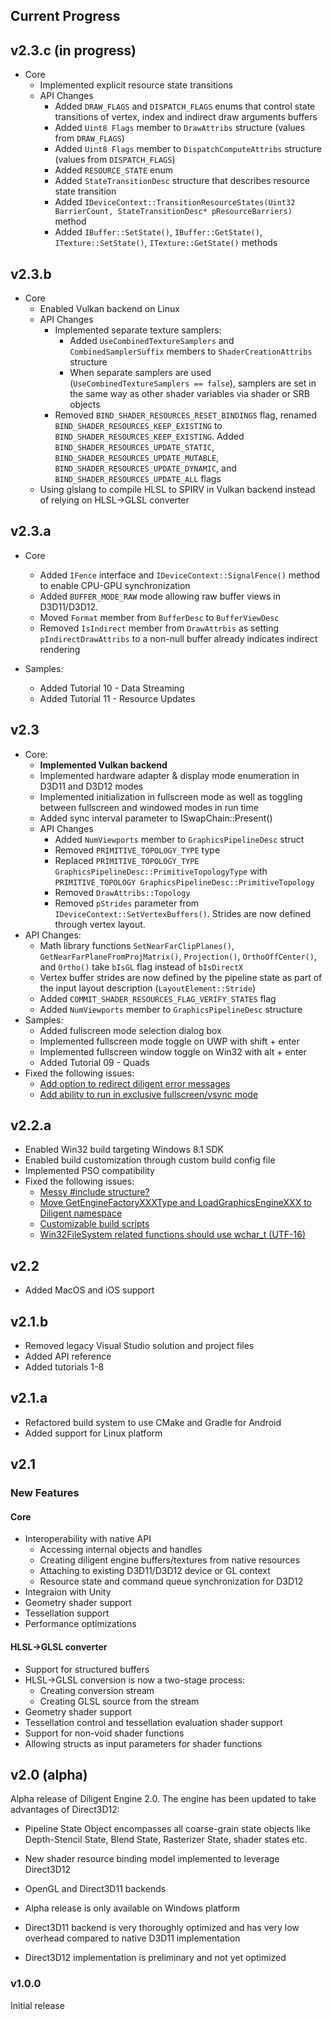 
## Current Progress

## v2.3.c (in progress)

* Core
  * Implemented explicit resource state transitions
  * API Changes
    * Added `DRAW_FLAGS` and `DISPATCH_FLAGS` enums that control state transitions of vertex,
      index and indirect draw arguments buffers
    * Added `Uint8 Flags` member to `DrawAttribs` structure (values from `DRAW_FLAGS`)
    * Added `Uint8 Flags` member to `DispatchComputeAttribs` structure (values from `DISPATCH_FLAGS`)
    * Added `RESOURCE_STATE` enum
    * Added `StateTransitionDesc` structure that describes resource state transition
    * Added `IDeviceContext::TransitionResourceStates(Uint32 BarrierCount, StateTransitionDesc* pResourceBarriers)` method
    * Added `IBuffer::SetState()`, `IBuffer::GetState()`, `ITexture::SetState()`, `ITexture::GetState()` methods

## v2.3.b

* Core
  * Enabled Vulkan backend on Linux
  * API Changes
    * Implemented separate texture samplers: 
      * Added `UseCombinedTextureSamplers` and `CombinedSamplerSuffix` members to `ShaderCreationAttribs` structure
      * When separate samplers are used (`UseCombinedTextureSamplers == false`), samplers are set in the same way as other shader variables
        via shader or SRB objects
    * Removed `BIND_SHADER_RESOURCES_RESET_BINDINGS` flag, renamed `BIND_SHADER_RESOURCES_KEEP_EXISTING` to `BIND_SHADER_RESOURCES_KEEP_EXISTING`.
	  Added `BIND_SHADER_RESOURCES_UPDATE_STATIC`, `BIND_SHADER_RESOURCES_UPDATE_MUTABLE`, `BIND_SHADER_RESOURCES_UPDATE_DYNAMIC`, and
	  `BIND_SHADER_RESOURCES_UPDATE_ALL` flags
  * Using glslang to compile HLSL to SPIRV in Vulkan backend instead of relying on HLSL->GLSL converter


## v2.3.a

* Core
  * Added `IFence` interface and `IDeviceContext::SignalFence()` method to enable CPU-GPU synchronization
  * Added `BUFFER_MODE_RAW` mode allowing raw buffer views in D3D11/D3D12.
  * Moved `Format` member from `BufferDesc` to `BufferViewDesc`
  * Removed `IsIndirect` member from `DrawAttrbis` as setting `pIndirectDrawAttribs` to a non-null buffer already indicates indirect rendering

* Samples:
  * Added Tutorial 10 - Data Streaming
  * Added Tutorial 11 - Resource Updates

## v2.3

* Core:
  * **Implemented Vulkan backend**
  * Implemented hardware adapter & display mode enumeration in D3D11 and D3D12 modes
  * Implemented initialization in fullscreen mode as well as toggling between fullscreen and windowed modes in run time
  * Added sync interval parameter to ISwapChain::Present()
  * API Changes
    * Added `NumViewports` member to `GraphicsPipelineDesc` struct
    * Removed `PRIMITIVE_TOPOLOGY_TYPE` type
	* Replaced `PRIMITIVE_TOPOLOGY_TYPE GraphicsPipelineDesc::PrimitiveTopologyType` 
      with `PRIMITIVE_TOPOLOGY GraphicsPipelineDesc::PrimitiveTopology`
	* Removed `DrawAttribs::Topology`
    * Removed `pStrides` parameter from `IDeviceContext::SetVertexBuffers()`. Strides are now defined
      through vertex layout.
* API Changes:
  * Math library functions `SetNearFarClipPlanes()`, `GetNearFarPlaneFromProjMatrix()`, `Projection()`,
    `OrthoOffCenter()`, and `Ortho()` take `bIsGL` flag instead of `bIsDirectX`
  * Vertex buffer strides are now defined by the pipeline state as part of the input layout description (`LayoutElement::Stride`)
  * Added `COMMIT_SHADER_RESOURCES_FLAG_VERIFY_STATES` flag
  * Added `NumViewports` member to `GraphicsPipelineDesc` structure
* Samples:
  * Added fullscreen mode selection dialog box
  * Implemented fullscreen mode toggle on UWP with shift + enter
  * Implemented fullscreen window toggle on Win32 with alt + enter
  * Added Tutorial 09 - Quads
* Fixed the following issues:
  * [Add option to redirect diligent error messages](https://github.com/DiligentGraphics/DiligentEngine/issues/9)
  * [Add ability to run in exclusive fullscreen/vsync mode](https://github.com/DiligentGraphics/DiligentEngine/issues/10)

## v2.2.a

* Enabled Win32 build targeting Windows 8.1 SDK
* Enabled build customization through custom build config file
* Implemented PSO compatibility
* Fixed the following issues: 
  * [Messy #include structure?](https://github.com/DiligentGraphics/DiligentEngine/issues/3) 
  * [Move GetEngineFactoryXXXType and LoadGraphicsEngineXXX to Diligent namespace](https://github.com/DiligentGraphics/DiligentEngine/issues/5)
  * [Customizable build scripts](https://github.com/DiligentGraphics/DiligentEngine/issues/6)
  * [Win32FileSystem related functions should use wchar_t (UTF-16)](https://github.com/DiligentGraphics/DiligentEngine/issues/7)

## v2.2

* Added MacOS  and iOS support

## v2.1.b

* Removed legacy Visual Studio solution and project files
* Added API reference
* Added tutorials 1-8

## v2.1.a

* Refactored build system to use CMake and Gradle for Android
* Added support for Linux platform

## v2.1

### New Features

#### Core

* Interoperability with native API
  * Accessing internal objects and handles
  * Creating diligent engine buffers/textures from native resources
  * Attaching to existing D3D11/D3D12 device or GL context
  * Resource state and command queue synchronization for D3D12
* Integraion with Unity
* Geometry shader support
* Tessellation support
* Performance optimizations

#### HLSL->GLSL converter
* Support for structured buffers
* HLSL->GLSL conversion is now a two-stage process:
  * Creating conversion stream
  * Creating GLSL source from the stream
* Geometry shader support
* Tessellation control and tessellation evaluation shader support
* Support for non-void shader functions
* Allowing structs as input parameters for shader functions


## v2.0 (alpha)

Alpha release of Diligent Engine 2.0. The engine has been updated to take advantages of Direct3D12:

* Pipeline State Object encompasses all coarse-grain state objects like Depth-Stencil State, Blend State, Rasterizer State, shader states etc.
* New shader resource binding model implemented to leverage Direct3D12

* OpenGL and Direct3D11 backends
* Alpha release is only available on Windows platform
* Direct3D11 backend is very thoroughly optimized and has very low overhead compared to native D3D11 implementation
* Direct3D12 implementation is preliminary and not yet optimized

### v1.0.0

Initial release